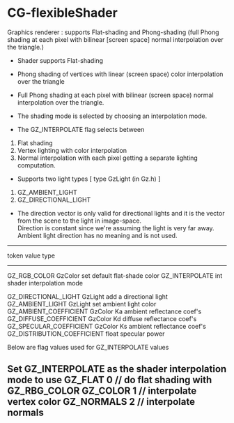 CG-flexibleShader
=================

Graphics renderer : supports Flat-shading and Phong-shading (full Phong shading at each pixel with bilinear [screen space] normal interpolation over the triangle.)

* Shader supports Flat-shading

* Phong shading of vertices with linear (screen space) color interpolation over the triangle

* Full Phong shading at each pixel with bilinear (screen space) normal interpolation over the triangle.

* The shading mode is selected by choosing an interpolation mode. 

* The GZ_INTERPOLATE flag selects between 

1. Flat shading
2. Vertex lighting with color interpolation
3. Normal interpolation with each pixel getting a separate lighting computation.

* Supports two light types [ type GzLight (in Gz.h) ]

1. GZ_AMBIENT_LIGHT
2. GZ_DIRECTIONAL_LIGHT

* The direction vector is only valid for directional lights and it is the vector from the scene to the light in image-space.  
  Direction is constant since we're assuming the light is very far away.  Ambient light direction has no meaning and is not used.
  
------------------------------------------------------------------------------------
token						value type	
-----------			     	--------
GZ_RGB_COLOR				GzColor		set default flat-shade color
GZ_INTERPOLATE          	int     	shader interpolation mode 

GZ_DIRECTIONAL_LIGHT        GzLight		add a directional light 
GZ_AMBIENT_LIGHT            GzLight		set ambient light color
GZ_AMBIENT_COEFFICIENT     	GzColor		Ka ambient reflectance coef's
GZ_DIFFUSE_COEFFICIENT      GzColor		Kd diffuse reflectance coef's
GZ_SPECULAR_COEFFICIENT    	GzColor		Ks ambient reflectance coef's
GZ_DISTRIBUTION_COEFFICIENT	float		specular power

Below are flag values used for GZ_INTERPOLATE values

Set GZ_INTERPOLATE as the shader interpolation mode to use
GZ_FLAT			0		// do flat shading with GZ_RBG_COLOR
GZ_COLOR		1       // interpolate vertex color
GZ_NORMALS		2       // interpolate normals
------------------------------------------------------------------------------------
